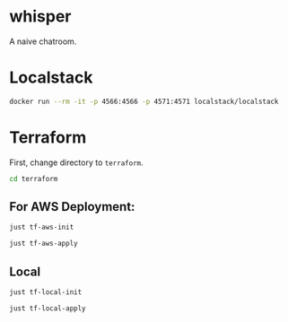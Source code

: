 # whisper
A naive chatroom.


# Localstack

```bash
docker run --rm -it -p 4566:4566 -p 4571:4571 localstack/localstack
```


# Terraform

First, change directory to `terraform`.

```bash
cd terraform
```

## For AWS Deployment:

```bash
just tf-aws-init
```

```bash
just tf-aws-apply
```

## Local

```bash
just tf-local-init
```

```bash
just tf-local-apply
```